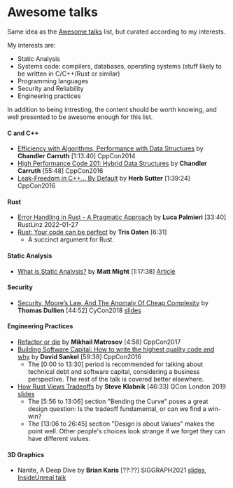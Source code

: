 # Awesome talks

Same idea as the [Awesome talks](https://github.com/JanVanRyswyck/awesome-talks) list, but curated according to my interests.

My interests are:
* Static Analysis
* Systems code: compilers, databases, operating systems (stuff likely to be written in C/C++/Rust or similar)
* Programming languages
* Security and Reliability
* Engineering practices

In addition to being intresting, the content should be worth knowing, and well presented to be awesome enough for this list.

#### C and C++

* [Efficiency with Algorithms, Performance with Data Structures](https://www.youtube.com/watch?v=fHNmRkzxHWs) by **Chandler Carruth** [1:13:40] CppCon2014
* [High Performance Code 201: Hybrid Data Structures](https://www.youtube.com/watch?v=vElZc6zSIXM) by **Chandler Carruth** [55:48] CppCon2016
* [Leak-Freedom in C++... By Default](https://www.youtube.com/watch?v=JfmTagWcqoE) by **Herb Sutter** [1:39:24] CppCon2016

#### Rust

* [Error Handling in Rust - A Pragmatic Approach](https://www.youtube.com/watch?v=jpVzSse7oJ4) by **Luca Palmieri** [33:40] RustLinz 2022-01-27
* [Rust: Your code can be perfect](https://www.youtube.com/watch?v=IA4q0lzmyfM) by **Tris Oaten** [6:31]
  * A succinct argument for Rust.

#### Static Analysis

* [What is Static Analysis?](https://www.youtube.com/watch?v=POvX4hYIoxg) by **Matt Might** [1:17:38] [Article](http://matt.might.net/articles/intro-static-analysis/)

#### Security

* [Security, Moore’s Law, And The Anomaly Of Cheap Complexity](https://www.err.ee/836236/video-google-0-projekti-tarkvarainseneri-ettekanne-cyconil) by **Thomas Dullien** [44:52] CyCon2018 [slides](https://docs.google.com/presentation/d/17bKudNDduvN-7hWv7S84MiHUj2AnOPNbwjTM8euDC8w/edit#slide=id.p1v)

#### Engineering Practices

* [Refactor or die](https://www.youtube.com/watch?v=fzmjXK9JZ9o) by **Mikhail Matrosov** [4:58] CppCon2017
* [Building Software Capital: How to write the highest quality code and why](https://www.youtube.com/watch?v=ta3S8CRN2TM) by **David Sankel** [59:38] CppCon2016
  * The [0:00 to 13:30] period is recommended for talking about technical debt and software capital, considering a business perspective. The rest of the talk is covered better elsewhere.
* [How Rust Views Tradeoffs](https://www.youtube.com/watch?v=2ajos-0OWts) by **Steve Klabnik** [46:33] QCon London 2019 [slides](https://qconlondon.com/system/files/presentation-slides/how_rust_views_tradeoffs.pdf)
  * The [5:56 to 13:06] section "Bending the Curve" poses a great design question: Is the tradeoff fundamental, or can we find a win-win?
  * The [13:06 to 26:45] section "Design is about Values" makes the point well. Other people's choices look strange if we forget they can have different values.

#### 3D Graphics

* Nanite, A Deep Dive by **Brian Karis** [??:??] SIGGRAPH2021 [slides](http://advances.realtimerendering.com/s2021/Karis_Nanite_SIGGRAPH_Advances_2021_final.pdf), [InsideUnreal talk](https://youtu.be/TMorJX3Nj6U?t=3134)

